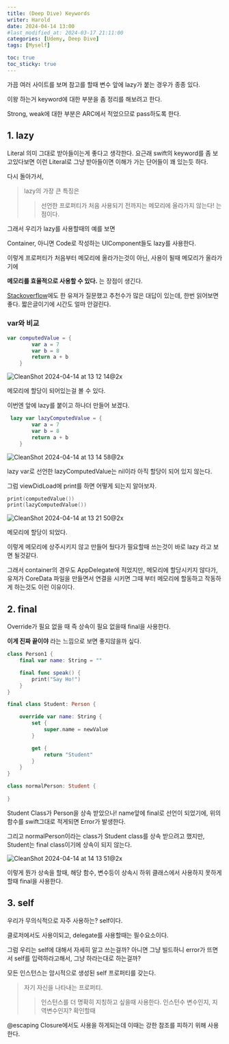 ```yaml
---
title: (Deep Dive) Keywords
writer: Harold
date: 2024-04-14 13:00
#last_modified_at: 2024-03-17 21:11:00
categories: [Udemy, Deep Dive]
tags: [Myself]

toc: true
toc_sticky: true
---
```


가끔 여러 사이트를 보며 참고를 할때 변수 앞에 lazy가 붙는 경우가 종종 있다.

이왕 하는거 keyword에 대한 부분을 좀 정리를 해보려고 한다.

Strong, weak에 대한 부분은 ARC에서 적었으므로 pass하도록 한다.

## 1. lazy

Literal 의미 그대로 받아들이는게 좋다고 생각한다. 요근래 swift의 keyword를 좀 보고있다보면 이런 Literal로 그냥 받아들이면 이해가 가는 단어들이 꽤 있는듯 하다.

다시 돌아가서,

> lazy의 가장 큰 특징은 
>> 선언한 프로퍼티가 처음 사용되기 전까지는 메모리에 올라가지 않는다! 는 점이다.

그래서 우리가 lazy를 사용할때의 예를 보면

Container, 아니면 Code로 작성하는 UIComponent들도 lazy를 사용한다.

이렇게 프로퍼티가 처음부터 메모리에 올라가는것이 아닌, 사용이 될때 메모리가 올라가기에

**메모리를 효율적으로 사용할 수 있다.** 는 장점이 생긴다.

[Stackoverflow](https://stackoverflow.com/questions/40694691/what-is-the-advantage-of-a-lazy-var-in-swift)에도 한 유져가 질문했고 추천수가 많은 대답이 있는데, 한번 읽어보면 좋다. 짧은글이기에 시간도 얼마 안걸린다.

### var와 비교

```swift
var computedValue = {
        var a = 7
        var b = 8
        return a + b
    }
```

![CleanShot 2024-04-14 at 13 12 14@2x](https://github.com/Haroldfromk/haroldfromk.github.io/assets/97341336/12751c32-4cd6-4bb3-849e-010c95c61357)

메모리에 할당이 되어있는걸 볼 수 있다.

이번엔 앞에 lazy를 붙이고 하나더 만들어 보겠다.

```swift
 lazy var lazyComputedValue = {
        var a = 7
        var b = 8
        return a + b
    }
```

![CleanShot 2024-04-14 at 13 14 58@2x](https://github.com/Haroldfromk/haroldfromk.github.io/assets/97341336/d7195075-fa65-413b-b973-ad1167b654e4)

lazy var로 선언한 lazyComputedValue는 nil이라 아직 할당이 되어 있지 않는다.

그럼 viewDidLoad에 print를 하면 어떻게 되는지 알아보자.

```swift
print(computedValue())
print(lazyComputedValue())
```

![CleanShot 2024-04-14 at 13 21 50@2x](https://github.com/Haroldfromk/haroldfromk.github.io/assets/97341336/6fe104c7-d762-4aed-8685-a861b09914e3)

메모리에 할당이 되었다.

이렇게 메모리에 상주시키지 않고 만들어 뒀다가 필요할때 쓰는것이 바로 lazy 라고 보면 될것같다.

그래서 container의 경우도 AppDelegate에 적었지만, 메모리에 할당시키지 않다가, 유져가 CoreData 파일을 만들면서 연결을 시키면 그때 부터 메모리에 할동하고 작동하게 하는것도 이런 이유이다.

## 2. final

Override가 필요 없을 때 즉 상속이 필요 없을때 final을 사용한다.

**이게 진짜 끝이야** 라는 느낌으로 보면 좋지않을까 싶다.

```swift
class Person1 {
    final var name: String = ""

    final func speak() {
        print("Say Ho!")
    }
}

final class Student: Person {

    override var name: String {
        set {
            super.name = newValue
        }

        get {
            return "Student"
        }
    }
}

class normalPerson: Student {
    
}

```

Student Class가 Person을 상속 받았으나! name앞에 final로 선언이 되었기에, 위의 함수를 swift그대로 적게되면 Error가 발생한다.

그리고 normalPerson이라는 class가 Student class를 상속 받으려고 했지만, Student는 final class이기에 상속이 되지 않는다.

![CleanShot 2024-04-14 at 14 13 51@2x](https://github.com/Haroldfromk/haroldfromk.github.io/assets/97341336/71ec620f-b239-41c7-80dc-eeddd9cdca73)

이렇게 뭔가 상속을 할때, 해당 함수, 변수등이 상속시 하위 클래스에서 사용하지 못하게 할때 final을 사용한다.

## 3. self

우리가 무의식적으로 자주 사용하는? self이다.

클로저에서도 사용이되고, delegate를 사용할때는 필수요소이다.

그럼 우리는 self에 대해서 자세히 알고 쓰는걸까? 아니면 그냥 빌드하니 error가 뜨면서 self를 입력하라고해서, 그냥 하라는대로 하는걸까?

모든 인스턴스는 암시적으로 생성된 self 프로퍼티를 갖는다.

> 자기 자신을 나타내는 프로퍼티.
>> 인스턴스를 더 명확히 지칭하고 싶을때 사용한다.
>> 인스턴수 변수인지, 지역변수인지? 확인할때

@escaping Closure에서도 사용을 하게되는데 이때는 강한 참조를 피하기 위해 사용한다.

